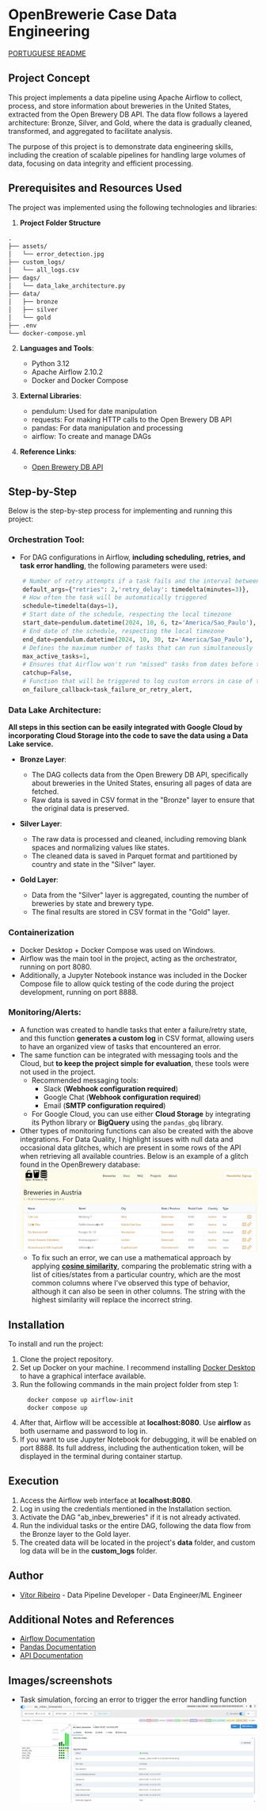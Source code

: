 # OpenBrewerie Case Data Engineering
[PORTUGUESE README](https://github.com/MrVtR/openbrewerie-case-data-engineering/blob/main/README.md)

## Project Concept
This project implements a data pipeline using Apache Airflow to collect, process, and store information about breweries in the United States, extracted from the Open Brewery DB API. The data flow follows a layered architecture: Bronze, Silver, and Gold, where the data is gradually cleaned, transformed, and aggregated to facilitate analysis.

The purpose of this project is to demonstrate data engineering skills, including the creation of scalable pipelines for handling large volumes of data, focusing on data integrity and efficient processing.

## Prerequisites and Resources Used
The project was implemented using the following technologies and libraries:

1. **Project Folder Structure**

  ```
  .
  ├── assets/
  │   └── error_detection.jpg
  ├── custom_logs/
  │   └── all_logs.csv
  ├── dags/
  │   └── data_lake_architecture.py
  ├── data/
  │   ├── bronze
  │   ├── silver
  │   └── gold
  ├── .env
  └── docker-compose.yml
  ```

2. **Languages and Tools**:
   - Python 3.12
   - Apache Airflow 2.10.2
   - Docker and Docker Compose

3. **External Libraries**:
   - pendulum: Used for date manipulation
   - requests: For making HTTP calls to the Open Brewery DB API
   - pandas: For data manipulation and processing
   - airflow: To create and manage DAGs

4. **Reference Links**:
   - [Open Brewery DB API](https://www.openbrewerydb.org/)
   
## Step-by-Step
Below is the step-by-step process for implementing and running this project:

### **Orchestration Tool**:
- For DAG configurations in Airflow, **including scheduling, retries, and task error handling**, the following parameters were used:
```py
    # Number of retry attempts if a task fails and the interval between retries
    default_args={"retries": 2,'retry_delay': timedelta(minutes=3)},
    # How often the task will be automatically triggered
    schedule=timedelta(days=1),
    # Start date of the schedule, respecting the local timezone
    start_date=pendulum.datetime(2024, 10, 6, tz='America/Sao_Paulo'),
    # End date of the schedule, respecting the local timezone
    end_date=pendulum.datetime(2024, 10, 30, tz='America/Sao_Paulo'),
    # Defines the maximum number of tasks that can run simultaneously
    max_active_tasks=1,
    # Ensures that Airflow won't run "missed" tasks from dates before the start_date
    catchup=False,
    # Function that will be triggered to log custom errors in case of task failure
    on_failure_callback=task_failure_or_retry_alert, 
```

### **Data Lake Architecture**:
  **All steps in this section can be easily integrated with Google Cloud by incorporating Cloud Storage into the code to save the data using a Data Lake service.**
  - **Bronze Layer**:
    - The DAG collects data from the Open Brewery DB API, specifically about breweries in the United States, ensuring all pages of data are fetched.
    - Raw data is saved in CSV format in the "Bronze" layer to ensure that the original data is preserved.
   
  - **Silver Layer**:
    - The raw data is processed and cleaned, including removing blank spaces and normalizing values like states.
    - The cleaned data is saved in Parquet format and partitioned by country and state in the "Silver" layer.

  - **Gold Layer**:
    - Data from the "Silver" layer is aggregated, counting the number of breweries by state and brewery type.
    - The final results are stored in CSV format in the "Gold" layer.

### **Containerization**
  - Docker Desktop + Docker Compose was used on Windows.
  - Airflow was the main tool in the project, acting as the orchestrator, running on port 8080.
  - Additionally, a Jupyter Notebook instance was included in the Docker Compose file to allow quick testing of the code during the project development, running on port 8888.

### **Monitoring/Alerts**:
  - A function was created to handle tasks that enter a failure/retry state, and this function **generates a custom log** in CSV format, allowing users to have an organized view of tasks that encountered an error.
  - The same function can be integrated with messaging tools and the Cloud, but **to keep the project simple for evaluation**, these tools were not used in the project.
    - Recommended messaging tools:
      - Slack (**Webhook configuration required**)
      - Google Chat (**Webhook configuration required**)
      - Email (**SMTP configuration required**)
    - For Google Cloud, you can use either **Cloud Storage** by integrating its Python library or **BigQuery** using the `pandas_gbq` library.
  - Other types of monitoring functions can also be created with the above integrations. For Data Quality, I highlight issues with null data and occasional data glitches, which are present in some rows of the API when retrieving all available countries. Below is an example of a glitch found in the OpenBrewery database:
    ![Error Detection](https://github.com/MrVtR/openbrewerie-case-data-engineering/blob/main/assets/error_detection.jpg)
    - To fix such an error, we can use a mathematical approach by applying [**cosine similarity**](https://nishtahir.com/fuzzy-string-matching-using-cosine-similarity/), comparing the problematic string with a list of cities/states from a particular country, which are the most common columns where I've observed this type of behavior, although it can also be seen in other columns. The string with the highest similarity will replace the incorrect string.

## Installation
To install and run the project:

1. Clone the project repository.
2. Set up Docker on your machine. I recommend installing [Docker Desktop](https://www.docker.com/products/docker-desktop/) to have a graphical interface available.
3. Run the following commands in the main project folder from step 1:
    ```
      docker compose up airflow-init
      docker compose up  
     ```
4. After that, Airflow will be accessible at **localhost:8080**. Use **airflow** as both username and password to log in.
5. If you want to use Jupyter Notebook for debugging, it will be enabled on port 8888. Its full address, including the authentication token, will be displayed in the terminal during container startup.

## Execution
1. Access the Airflow web interface at **localhost:8080**.
2. Log in using the credentials mentioned in the Installation section.
3. Activate the DAG "ab_inbev_breweries" if it is not already activated.
4. Run the individual tasks or the entire DAG, following the data flow from the Bronze layer to the Gold layer.
5. The created data will be located in the project's **data** folder, and custom log data will be in the **custom_logs** folder.

## Author
* [Vítor Ribeiro](https://github.com/MrVtR) - Data Pipeline Developer - Data Engineer/ML Engineer

## Additional Notes and References
- [Airflow Documentation](https://airflow.apache.org/docs/)
- [Pandas Documentation](https://pandas.pydata.org/docs/)
- [API Documentation](https://www.openbrewerydb.org/documentation/)

## Images/screenshots
- Task simulation, forcing an error to trigger the error handling function  
![Task Simulation](https://github.com/MrVtR/openbrewerie-case-data-engineering/blob/main/assets/simulacao.jpg)
